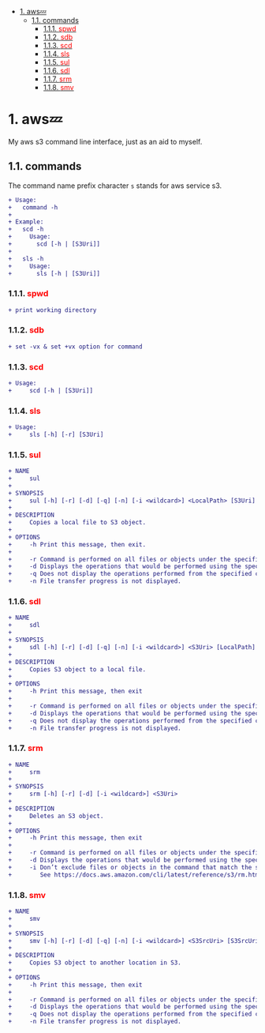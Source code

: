 - [1. aws:zzz:](#1-awszzz)
  - [1.1. commands](#11-commands)
    - [1.1.1. <font color=red>spwd</font>](#111-font-colorredspwdfont)
    - [1.1.2. <font color=red>sdb</font>](#112-font-colorredsdbfont)
    - [1.1.3. <font color=red>scd</font>](#113-font-colorredscdfont)
    - [1.1.4. <font color=red>sls</font>](#114-font-colorredslsfont)
    - [1.1.5. <font color=red>sul</font>](#115-font-colorredsulfont)
    - [1.1.6. <font color=red>sdl</font>](#116-font-colorredsdlfont)
    - [1.1.7. <font color=red>srm</font>](#117-font-colorredsrmfont)
    - [1.1.8. <font color=red>smv</font>](#118-font-colorredsmvfont)

# 1. aws:zzz:

My aws s3 command line interface, just as an aid to myself.

## 1.1. commands

The command name prefix character `s` stands for aws service s3.

```diff
+ Usage:
+   command -h
+
+ Example:
+   scd -h
+     Usage:
+       scd [-h | [S3Uri]]
+
+   sls -h
+     Usage:
+       sls [-h | [S3Uri]]
```



### 1.1.1. <font color=red>spwd</font>

```diff
+ print working directory
```



### 1.1.2. <font color=red>sdb</font>

```diff
+ set -vx & set +vx option for command
```



### 1.1.3. <font color=red>scd</font>

```diff
+ Usage:
+     scd [-h | [S3Uri]]
```

### 1.1.4. <font color=red>sls</font>

```diff
+ Usage:
+     sls [-h] [-r] [S3Uri]
```



### 1.1.5. <font color=red>sul</font>

```diff
+ NAME
+     sul
+ 
+ SYNOPSIS
+     sul [-h] [-r] [-d] [-q] [-n] [-i <wildcard>] <LocalPath> [S3Uri]
+ 
+ DESCRIPTION
+     Copies a local file to S3 object.
+ 
+ OPTIONS
+     -h Print this message, then exit.
+ 
+     -r Command is performed on all files or objects under the specified directory or prefix.
+     -d Displays the operations that would be performed using the specified command without actually running them.
+     -q Does not display the operations performed from the specified command.
+     -n File transfer progress is not displayed.
```



### 1.1.6. <font color=red>sdl</font>

```diff
+ NAME
+     sdl
+ 
+ SYNOPSIS
+     sdl [-h] [-r] [-d] [-q] [-n] [-i <wildcard>] <S3Uri> [LocalPath]
+ 
+ DESCRIPTION
+     Copies S3 object to a local file.
+ 
+ OPTIONS
+     -h Print this message, then exit
+ 
+     -r Command is performed on all files or objects under the specified directory or prefix.
+     -d Displays the operations that would be performed using the specified command without actually running them.
+     -q Does not display the operations performed from the specified command.
+     -n File transfer progress is not displayed.
```



### 1.1.7. <font color=red>srm</font>

```diff
+ NAME
+     srm
+ 
+ SYNOPSIS
+     srm [-h] [-r] [-d] [-i <wildcard>] <S3Uri>
+ 
+ DESCRIPTION
+     Deletes an S3 object.
+ 
+ OPTIONS
+     -h Print this message, then exit
+ 
+     -r Command is performed on all files or objects under the specified directory or prefix.
+     -d Displays the operations that would be performed using the specified command without actually running them.
+     -i Don’t exclude files or objects in the command that match the specified pattern.
+        See https://docs.aws.amazon.com/cli/latest/reference/s3/rm.html
```



### 1.1.8. <font color=red>smv</font>

```diff
+ NAME
+     smv
+ 
+ SYNOPSIS
+     smv [-h] [-r] [-d] [-q] [-n] [-i <wildcard>] <S3SrcUri> [S3SrcUri]
+ 
+ DESCRIPTION
+     Copies S3 object to another location in S3.
+ 
+ OPTIONS
+     -h Print this message, then exit
+ 
+     -r Command is performed on all files or objects under the specified directory or prefix.
+     -d Displays the operations that would be performed using the specified command without actually running them.
+     -q Does not display the operations performed from the specified command.
+     -n File transfer progress is not displayed.
```

